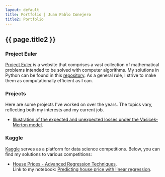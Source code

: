 ```yaml
---
layout: default
title: Portfolio | Juan Pablo Conejero
title2: Portfolio
---
```


## {{ page.title2 }}

### Project Euler

<a href="https://projecteuler.net/" target="_blank">Project Euler</a> is a website that comprises a vast collection of mathematical problems intended to be solved with computer algorithms. 
My solutions in Python can be found in this <a href="https://github.com/jpconher/Project_Euler/">repository</a>. As a general rule, I strive to make them as computationally efficient as I can.

### Projects

Here are some projects I've worked on over the years. The topics vary, reflecting both my interests and my current job.

- [Illustration of the expected and unexpected losses under the Vasicek-Merton model](./Vasicek_Merton_Model/).
 
### Kaggle

<a href="https://www.kaggle.com/" target="_blank">Kaggle</a> serves as a platform for data science competitions. Below, you can find my solutions to various competitions:

- [House Prices - Advanced Regression Techniques](https://www.kaggle.com/c/house-prices-advanced-regression-techniques).  
  Link to my notebook: [Predicting house price with linear regression](https://www.kaggle.com/code/juanconher/predicting-house-price-with-linear-regression).
  
